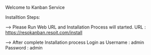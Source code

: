Welcome to Kanban Service

Installtion Steps:

--> Please Run Web URL and Installation Process will started.
URL : https://resokanban.resoit.com/install

--> After complete Installation process  Login as 
Username : admin
Password : admin
